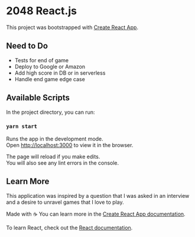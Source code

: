 # 2048 React.js

This project was bootstrapped with [Create React App](https://github.com/facebook/create-react-app).
## Need to Do
  - Tests for end of game
  - Deploy to Google or Amazon
  - Add high score in DB or in serverless
  - Handle end game edge case
  
## Available Scripts

In the project directory, you can run:

### `yarn start`

Runs the app in the development mode.\
Open [http://localhost:3000](http://localhost:3000) to view it in the browser.

The page will reload if you make edits.\
You will also see any lint errors in the console.

## Learn More

This application was inspired by a question that I was asked in an interview and a desire to unravel games that I love to play.

Made with ☕️
You can learn more in the [Create React App documentation](https://facebook.github.io/create-react-app/docs/getting-started).

To learn React, check out the [React documentation](https://reactjs.org/).
